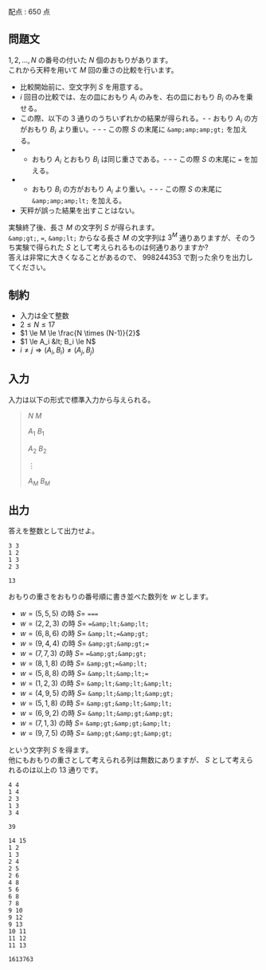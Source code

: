 配点 : $650$ 点

## 問題文

$1,2, \dots,N$ の番号の付いた $N$ 個のおもりがあります。<br>
これから天秤を用いて $M$ 回の重さの比較を行います。

- 比較開始前に、空文字列 $S$ を用意する。
- $i$ 回目の比較では、左の皿におもり $A_i$ のみを、右の皿におもり $B_i$ のみを乗せる。
- この際、以下の $3$ 通りのうちいずれかの結果が得られる。-   - おもり $A_i$ の方がおもり $B_i$ より重い。-   -   - この際 $S$ の末尾に `&amp;amp;amp;gt;` を加える。
-   - おもり $A_i$ とおもり $B_i$ は同じ重さである。-   -   - この際 $S$ の末尾に `=` を加える。
-   - おもり $B_i$ の方がおもり $A_i$ より重い。-   -   - この際 $S$ の末尾に `&amp;amp;amp;lt;` を加える。
- 天秤が誤った結果を出すことはない。

実験終了後、長さ $M$ の文字列 $S$ が得られます。<br>
`&amp;gt;`, `=`, `&amp;lt;` からなる長さ $M$ の文字列は $3^M$ 通りありますが、そのうち実験で得られた $S$ として考えられるものは何通りありますか?<br>
答えは非常に大きくなることがあるので、 $998244353$ で割った余りを出力してください。

## 制約

- 入力は全て整数
- $2 \le N \le 17$
- $1 \le M \le \frac{N \times (N-1)}{2}$
- $1 \le A_i &lt; B_i \le N$
- $i \neq j \Rightarrow (A_i,B_i) \neq (A_j,B_j)$

## 入力

入力は以下の形式で標準入力から与えられる。

> $N$ $M$
> 
> $A_1$ $B_1$
> 
> $A_2$ $B_2$
> 
> $\vdots$
> 
> $A_M$ $B_M$

## 出力

答えを整数として出力せよ。

```input1
3 3
1 2
1 3
2 3
```

```output1
13
```

おもりの重さをおもりの番号順に書き並べた数列を $w$ とします。

- $w=(5,5,5)$ の時 $S=$ `===`
- $w=(2,2,3)$ の時 $S=$ `=&amp;lt;&amp;lt;`
- $w=(6,8,6)$ の時 $S=$ `&amp;lt;=&amp;gt;`
- $w=(9,4,4)$ の時 $S=$ `&amp;gt;&amp;gt;=`
- $w=(7,7,3)$ の時 $S=$ `=&amp;gt;&amp;gt;`
- $w=(8,1,8)$ の時 $S=$ `&amp;gt;=&amp;lt;`
- $w=(5,8,8)$ の時 $S=$ `&amp;lt;&amp;lt;=`
- $w=(1,2,3)$ の時 $S=$ `&amp;lt;&amp;lt;&amp;lt;`
- $w=(4,9,5)$ の時 $S=$ `&amp;lt;&amp;lt;&amp;gt;`
- $w=(5,1,8)$ の時 $S=$ `&amp;gt;&amp;lt;&amp;lt;`
- $w=(6,9,2)$ の時 $S=$ `&amp;lt;&amp;gt;&amp;gt;`
- $w=(7,1,3)$ の時 $S=$ `&amp;gt;&amp;gt;&amp;lt;`
- $w=(9,7,5)$ の時 $S=$ `&amp;gt;&amp;gt;&amp;gt;`

という文字列 $S$ を得ます。<br>
他にもおもりの重さとして考えられる列は無数にありますが、 $S$ として考えられるのは以上の $13$ 通りです。

```input2
4 4
1 4
2 3
1 3
3 4
```

```output2
39
```

```input3
14 15
1 2
1 3
2 4
2 5
2 6
4 8
5 6
6 8
7 8
9 10
9 12
9 13
10 11
11 12
11 13
```

```output3
1613763
```